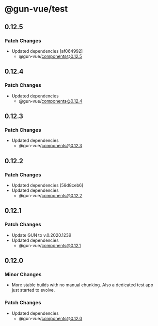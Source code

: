 # @gun-vue/test

## 0.12.5

### Patch Changes

- Updated dependencies [af064992]
  - @gun-vue/components@0.12.5

## 0.12.4

### Patch Changes

- Updated dependencies
  - @gun-vue/components@0.12.4

## 0.12.3

### Patch Changes

- Updated dependencies
  - @gun-vue/components@0.12.3

## 0.12.2

### Patch Changes

- Updated dependencies [56d8ceb6]
- Updated dependencies
  - @gun-vue/components@0.12.2

## 0.12.1

### Patch Changes

- Update GUN to v.0.2020.1239
- Updated dependencies
  - @gun-vue/components@0.12.1

## 0.12.0

### Minor Changes

- More stable builds with no manual chunking. Also a dedicated test app just started to evolve.

### Patch Changes

- Updated dependencies
  - @gun-vue/components@0.12.0
